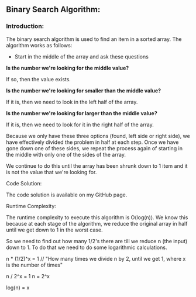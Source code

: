 ## Binary Search Algorithm:

### Introduction:

The binary search algorithm is used to find an item in a sorted array. The algorithm works as follows:

* Start in the middle of the array and ask these questions

**Is the number we're looking for the middle value?** 

If so, then the value exists.

**Is the number we're looking for smaller than the middle value?** 

If it is, then we need to look in the left half of the array.

**Is the number we're looking for larger than the middle value?**

If it is, then we need to look for it in the right half of the array.

Because we only have these three options (found, left side or right side), we have effectively divided the problem in half at each step. Once we have gone down one of these sides, we repeat the process again of starting in the middle with only one of the sides of the array.

We continue to do this until the array has been shrunk down to 1 item and it is not the value that we're looking for.

Code Solution:

The code solution is available on my GitHub page.

Runtime Complexity:

The runtime complexity to execute this algorithm is O(log(n)). We know this because at each stage of the algorithm, we reduce the original array in half until we get down to 1 in the worst case.

So we need to find out how many 1/2's there are till we reduce n (the input) down to 1. To do that we need to do some logarithmic calculations.

n * (1/2)^x = 1 // "How many times we divide n by 2, until we get 1, where x is the number of times"

n / 2^x = 1
n = 2^x

log(n) = x

